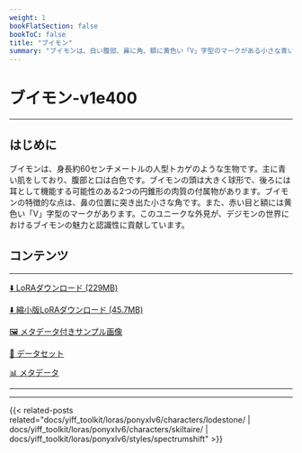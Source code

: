 ```yaml
---
weight: 1
bookFlatSection: false
bookToC: false
title: "ブイモン"
summary: "ブイモンは、白い腹部、鼻に角、額に黄色い「V」字型のマークがある小さな青いドラゴン型デジモンです。"
---
```


<!--markdownlint-disable MD025 MD033 -->

# ブイモン-v1e400

---

## はじめに

ブイモンは、身長約60センチメートルの人型トカゲのような生物です。主に青い肌をしており、腹部と口は白色です。ブイモンの頭は大きく球形で、後ろには耳として機能する可能性のある2つの円錐形の肉質の付属物があります。ブイモンの特徴的な点は、鼻の位置に突き出た小さな角です。また、赤い目と額には黄色い「V」字型のマークがあります。このユニークな外見が、デジモンの世界におけるブイモンの魅力と認識性に貢献しています。

## コンテンツ

---

[⬇️ LoRAダウンロード (229MB)](https://huggingface.co/k4d3/yiff_toolkit/resolve/main/ponyxl_loras/veemon-v1e400.safetensors?download=true)

[⬇️ 縮小版LoRAダウンロード (45.7MB)](https://huggingface.co/k4d3/yiff_toolkit/resolve/main/ponyxl_loras_shrunk_2/veemon-v1e400_frockpt1_th-3.55.safetensors?download=true)

[🖼️ メタデータ付きサンプル画像](https://huggingface.co/k4d3/yiff_toolkit/tree/main/static/{})

[📐 データセット](https://huggingface.co/datasets/k4d3/furry/tree/main/veemon)

[📊 メタデータ](https://huggingface.co/k4d3/yiff_toolkit/raw/main/ponyxl_loras/veemon-v1e400.json)

---

---

{{< related-posts related="docs/yiff_toolkit/loras/ponyxlv6/characters/lodestone/ | docs/yiff_toolkit/loras/ponyxlv6/characters/skiltaire/ | docs/yiff_toolkit/loras/ponyxlv6/styles/spectrumshift" >}}
